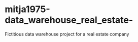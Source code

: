 # mitja1975-data_warehouse_real_estate-
 Fictitious data warehouse project for a real estate company
